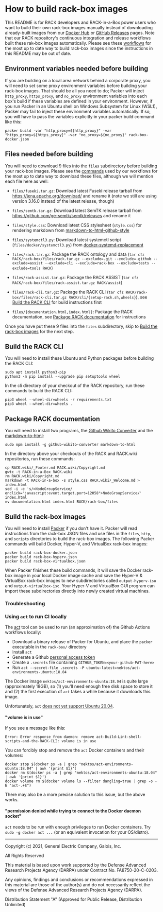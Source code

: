 <!-- markdownlint-disable line-length -->

# How to build rack-box images

This README is for RACK developers and RACK-in-a-Box power users who
want to build their own rack-box images manually instead of
downloading already-built images from our [Docker
Hub](https://hub.docker.com/repository/docker/gehighassurance/rack-box)
or [GitHub
Releases](https://github.com/ge-high-assurance/RACK/releases) pages.
Note that our RACK repository's continuous integration and release
workflows built these rak-box images automatically.  Please see these
[workflows](../.github/workflows) for the most up to date way to build
rack-box images since the instructions in this README may be out of
date.

## Environment variables needed before building

If you are building on a local area network behind a corporate proxy,
you will need to set some proxy environment variables before building
your rack-box images.  That should be all you need to do; Packer will
inject `http_proxy`, `https_proxy`, and `no_proxy` environment
variables into each box's build if these variables are defined in your
environment.  However, if you run Packer in an Ubuntu shell on Windows
Subsystem for Linux (WSL1), Packer may fail to inject these
environment variables automatically.  If so, you will have to pass the
variables explicitly in your packer build command like this:

`packer build -var "http_proxy=${http_proxy}" -var "https_proxy=${https_proxy}" -var "no_proxy=${no_proxy}" rack-box-docker.json`

## Files needed before building

You will need to download 9 files into the `files` subdirectory before
building your rack-box images.  Please see the
[commands](../.github/workflows/actions/download/action.yml) used by
our workflows for the most up to date way to download these files,
although we will mention each file here as well:

- `files/fuseki.tar.gz`: Download latest Fuseki release tarball from
  <https://jena.apache.org/download/> and rename it (note we still are
  using version 3.16.0 instead of the latest release, though)

- `files/semtk.tar.gz`: Download latest SemTK release tarball from
  <https://github.com/ge-semtk/semtk/releases> and rename it

- `files/style.css`: Download latest CSS stylesheet (`style.css`) for
  rendering markdown from
  [markdown-to-html-github-style](https://github.com/KrauseFx/markdown-to-html-github-style)

- `files/systemctl3.py`: Download latest systemctl script
  (`files/docker/systemctl3.py`) from
  [docker-systemd-replacement](https://github.com/gdraheim/docker-systemctl-replacement)

- `files/rack.tar.gz`: Package the RACK ontology and data (`tar cfz
  RACK/rack-box/files/rack.tar.gz --exclude=.git --exclude=.github
  --exclude=assist --exclude=cli --exclude=rack-box --exclude=tests
  --exclude=tools RACK`)

- `files/rack-assist.tar.gz`: Package the RACK ASSIST (`tar cfz
  RACK/rack-box/files/rack-assist.tar.gz RACK/assist`)

- `files/rack-cli.tar.gz`: Package the RACK CLI (`tar cfz
  RACK/rack-box/files/rack-cli.tar.gz
  RACK/cli/{setup-rack.sh,wheels}`), see [Build the RACK
  CLI](#Build-the-RACK-CLI) for build instructions first

- `files/{documentation.html,index.html}`: Package the RACK
  documentation, see [Package RACK
  documentation](#Package-RACK-documentation) for instructions

Once you have put these 9 files into the `files` subdirectory, skip to
[Build the rack-box images](#Build-the-rack-box-images) for the next
step.

## Build the RACK CLI

You will need to install these Ubuntu and Python packages before
building the RACK CLI:

    sudo apt install python3-pip
    python3 -m pip install --upgrade pip setuptools wheel

In the cli directory of your checkout of the RACK repository, run
these commands to build the RACK CLI:

    pip3 wheel --wheel-dir=wheels -r requirements.txt
    pip3 wheel --wheel-dir=wheels .

## Package RACK documentation

You will need to install two programs, the [Github Wikito
Converter](https://github.com/yakivmospan/github-wikito-converter) and
the [markdown-to-html](https://github.com/cwjohan/markdown-to-html):

    sudo npm install -g github-wikito-converter markdown-to-html

In the directory above your checkouts of the RACK and RACK.wiki
repositories, run these commands:

    cp RACK.wiki/_Footer.md RACK.wiki/Copyright.md
    gwtc -t RACK-in-a-Box RACK.wiki
    rm RACK.wiki/Copyright.md
    markdown -t RACK-in-a-box -s style.css RACK.wiki/_Welcome.md > index.html
    sed -i -e 's/>NodeGroupService/ onclick="javascript:event.target.port=12058">NodeGroupService/' index.html
    mv documentation.html index.html RACK/rack-box/files

## Build the rack-box images

You will need to install [Packer](https://www.packer.io/) if you don't
have it.  Packer will read instructions from the rack-box JSON files
and use files in the `files`, `http`, and `scripts` directories to
build the rack-box images.  The following Packer commands will build
Docker, Hyper-V, and VirtualBox rack-box images:

    packer build rack-box-docker.json
    packer build rack-box-hyperv.json
    packer build rack-box-virtualbox.json

When Packer finishes these build commands, it will save the Docker
rack-box image in your local Docker image cache and save the Hyper-V &
VirtualBox rack-box images to new subdirectories called
`output-hyperv-iso` and `output-virtualbox-iso`.  Your Hyper-V and
VirtualBox GUI program can import these subdirectories directly into
newly created virtual machines.

### Troubleshooting

### Using `act` to run CI locally

The [act](https://github.com/nektos/act) tool can be used to run (an
approximation of) the Github Actions workflows locally:

- Download a binary release of Packer for Ubuntu, and place the
  `packer` executable in the `rack-box/` directory
- Install `act`
- Generate a Github [personal access
  token](https://docs.github.com/en/free-pro-team@latest/github/authenticating-to-github/creating-a-personal-access-token)
- Create a `.secrets` file containing
  `GITHUB_TOKEN=<your-github-PAT-here>`
- Run `act --secret-file .secrets -P
  ubuntu-latest=nektos/act-environments-ubuntu:18.04`

The Docker image `nektos/act-environments-ubuntu:18.04` is quite large
(approximately 18GB), so (1) you'll need enough free disk space to
store it and (2) the first execution of `act` takes a while because it
downloads this image.

Unfortunately, `act` [does not yet support Ubuntu
20.04](https://github.com/nektos/act-environments/issues/4).

#### "volume is in use"

If you see a message like this:

    Error: Error response from daemon: remove act-Build-Lint-shell-scripts-and-the-RACK-CLI: volume is in use

You can forcibly stop and remove the `act` Docker containers and their volumes:

    docker stop $(docker ps -a | grep "nektos/act-environments-ubuntu:18.04" | awk '{print $1}')
    docker rm $(docker ps -a | grep "nektos/act-environments-ubuntu:18.04" | awk '{print $1}')
    docker volume rm $(docker volume ls --filter dangling=true | grep -o -E "act-.+$")

There may also be a more precise solution to this issue, but the above works.

#### "permission denied while trying to connect to the Docker daemon socket"

`act` needs to be run with enough privileges to run Docker containers. Try
`sudo -g docker act ...` (or an equivalent invocation for your OS/distro).

---
Copyright (c) 2021, General Electric Company, Galois, Inc.

All Rights Reserved

This material is based upon work supported by the Defense Advanced Research Projects Agency (DARPA) under Contract No. FA8750-20-C-0203.

Any opinions, findings and conclusions or recommendations expressed in this material are those of the author(s) and do not necessarily reflect the views of the Defense Advanced Research Projects Agency (DARPA).

Distribution Statement "A" (Approved for Public Release, Distribution Unlimited)

